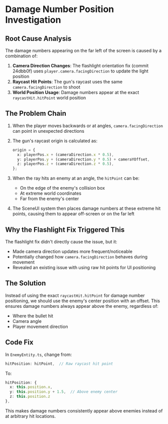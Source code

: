 # Damage Number Position Investigation

## Root Cause Analysis

The damage numbers appearing on the far left of the screen is caused by a combination of:

1. **Camera Direction Changes**: The flashlight orientation fix (commit 24dbb0f) uses `player.camera.facingDirection` to update the light position
2. **Raycast Hit Points**: The gun's raycast uses the same `camera.facingDirection` to shoot
3. **World Position Usage**: Damage numbers appear at the exact `raycastHit.hitPoint` world position

## The Problem Chain

1. When the player moves backwards or at angles, `camera.facingDirection` can point in unexpected directions
2. The gun's raycast origin is calculated as:
   ```typescript
   origin = {
     x: playerPos.x + (cameraDirection.x * 0.5),
     y: playerPos.y + (cameraDirection.y * 0.5) + cameraYOffset,
     z: playerPos.z + (cameraDirection.z * 0.5),
   };
   ```
3. When the ray hits an enemy at an angle, the `hitPoint` can be:
   - On the edge of the enemy's collision box
   - At extreme world coordinates
   - Far from the enemy's center

4. The SceneUI system then places damage numbers at these extreme hit points, causing them to appear off-screen or on the far left

## Why the Flashlight Fix Triggered This

The flashlight fix didn't directly cause the issue, but it:
- Made camera direction updates more frequent/noticeable
- Potentially changed how `camera.facingDirection` behaves during movement
- Revealed an existing issue with using raw hit points for UI positioning

## The Solution

Instead of using the exact `raycastHit.hitPoint` for damage number positioning, we should use the enemy's center position with an offset. This ensures damage numbers always appear above the enemy, regardless of:
- Where the bullet hit
- Camera angle
- Player movement direction

## Code Fix

In `EnemyEntity.ts`, change from:
```typescript
hitPosition: hitPoint,  // Raw raycast hit point
```

To:
```typescript
hitPosition: {
  x: this.position.x,
  y: this.position.y + 1.5,  // Above enemy center
  z: this.position.z
},
```

This makes damage numbers consistently appear above enemies instead of at arbitrary hit locations.